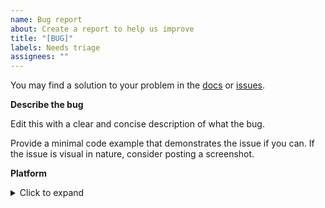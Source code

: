 ```yaml
---
name: Bug report
about: Create a report to help us improve
title: "[BUG]"
labels: Needs triage
assignees: ""
---
```


You may find a solution to your problem in the [docs](https://rich.readthedocs.io/en/latest/introduction.html) or [issues](https://github.com/willmcgugan/rich/issues).

**Describe the bug**

Edit this with a clear and concise description of what the bug.

Provide a minimal code example that demonstrates the issue if you can. If the issue is visual in nature, consider posting a screenshot.

**Platform**
<details>
<summary>Click to expand</summary>

What platform (Win/Linux/Mac) are you running on? What terminal software are you using?

I may ask you to cut and paste the output of the following commands. It may save some time if you do it now.

```
python -m rich.diagnose
python -m rich._windows
pip freeze | grep rich
```
  
</details>
